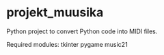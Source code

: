 # projekt_muusika

Python project to convert Python code into MIDI files.

Required modules:
tkinter
pygame
music21
